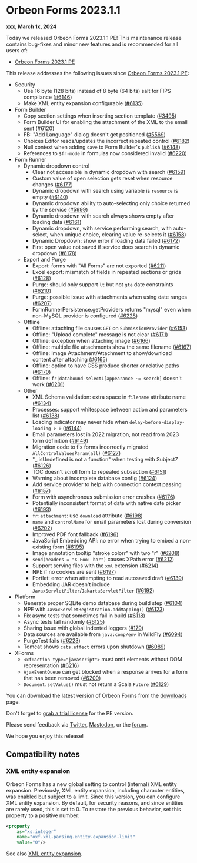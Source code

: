 # Orbeon Forms 2023.1.1

__xxx, March 1x, 2024__

Today we released Orbeon Forms 2023.1.1 PE! This maintenance release contains bug-fixes and minor new features and is recommended for all users of:

- [Orbeon Forms 2023.1 PE](orbeon-forms-2023.1.md)

This release addresses the following issues since [Orbeon Forms 2023.1 PE](orbeon-forms-2023.1.md):

- Security
    - Use 16 byte (128 bits) instead of 8 byte (64 bits) salt for FIPS compliance ([\#6146](https://github.com/orbeon/orbeon-forms/issues/6146))
    - Make XML entity expansion configurable ([\#6135](https://github.com/orbeon/orbeon-forms/issues/6135))
- Form Builder
    - Copy section settings when inserting section template ([\#3495](https://github.com/orbeon/orbeon-forms/issues/3495))
    - Form Builder UI for enabling the attachment of the XML to the email sent ([\#6120](https://github.com/orbeon/orbeon-forms/issues/6120))
    - FB: "Add Language" dialog doesn't get positioned ([\#5569](https://github.com/orbeon/orbeon-forms/issues/5569))
    - Choices Editor reads/updates the incorrect repeated control ([\#6182](https://github.com/orbeon/orbeon-forms/issues/6182))
    - Null context when adding `save` to Form Builder's `publish` ([\#6148](https://github.com/orbeon/orbeon-forms/issues/6148))
    - References to `$fr-mode` in formulas now considered invalid ([\#6220](https://github.com/orbeon/orbeon-forms/issues/6220))
- Form Runner
    - Dynamic dropdown control 
        - Clear not accessible in dynamic dropdown with search ([\#6159](https://github.com/orbeon/orbeon-forms/issues/6159))
        - Custom value of open selection gets reset when resource changes ([\#6177](https://github.com/orbeon/orbeon-forms/issues/6177))
        - Dynamic dropdown with search using variable is `resource` is empty ([\#6140](https://github.com/orbeon/orbeon-forms/issues/6140))
        - Dynamic dropdown ability to auto-selecting only choice returned by the service ([\#5999](https://github.com/orbeon/orbeon-forms/issues/5999))
        - Dynamic dropdown with search always shows empty after loading data ([\#6161](https://github.com/orbeon/orbeon-forms/issues/6161))
        - Dynamic dropdown, with service performing search, with auto-select, when unique choice, clearing value re-selects it ([\#6158](https://github.com/orbeon/orbeon-forms/issues/6158))
        - Dynamic Dropdown: show error if loading data failed ([\#6172](https://github.com/orbeon/orbeon-forms/issues/6172))
        - First open value not saved if service does search in dynamic dropdown ([\#6178](https://github.com/orbeon/orbeon-forms/issues/6178))
    - Export and Purge
        - Export: forms with "All Forms" are not exported ([\#6211](https://github.com/orbeon/orbeon-forms/issues/6211))
        - Excel export: mismatch of fields in repeated sections or grids ([\#6128](https://github.com/orbeon/orbeon-forms/issues/6128))
        - Purge: should only support `lt` but not `gte` date constraints ([\#6210](https://github.com/orbeon/orbeon-forms/issues/6210))
        - Purge: possible issue with attachments when using date ranges ([\#6207](https://github.com/orbeon/orbeon-forms/issues/6207))
        - FormRunnerPersistence.getProviders returns "mysql" even when non-MySQL provider is configured ([\#6228](https://github.com/orbeon/orbeon-forms/issues/6228))
    - Offline
        - Offline: attaching file causes `GET` on `SubmissionProvider` ([\#6153](https://github.com/orbeon/orbeon-forms/issues/6153))
        - Offline: "Upload complete" message is not clear ([\#6171](https://github.com/orbeon/orbeon-forms/issues/6171))
        - Offline: exception when attaching image ([\#6166](https://github.com/orbeon/orbeon-forms/issues/6166))
        - Offline: multiple file attachments show the same filename ([\#6167](https://github.com/orbeon/orbeon-forms/issues/6167))
        - Offline: Image Attachment/Attachment to show/download content after attaching ([\#6165](https://github.com/orbeon/orbeon-forms/issues/6165))
        - Offline: option to have CSS produce shorter or relative paths ([\#6170](https://github.com/orbeon/orbeon-forms/issues/6170))
        - Offline: `fr|databound-select1[appearance ~= search]` doesn't work ([\#6201](https://github.com/orbeon/orbeon-forms/issues/6201))
    - Other
        - XML Schema validation: extra space in `filename` attribute name ([\#6134](https://github.com/orbeon/orbeon-forms/issues/6134))
        - Processes: support whitespace between action and parameters list ([\#6138](https://github.com/orbeon/orbeon-forms/issues/6138))
        - Loading indicator may never hide when `delay-before-display-loading > 0` ([\#6144](https://github.com/orbeon/orbeon-forms/issues/6144))
        - Email parameters lost in 2022 migration, not read from 2023 form definition ([\#6149](https://github.com/orbeon/orbeon-forms/issues/6149))
        - Migration code to fix forms incorrectly migrated `AllControlValuesParam(all)` ([\#6127](https://github.com/orbeon/orbeon-forms/issues/6127))
        - "_.isUndefined is not a function" when testing with Subject7 ([\#6126](https://github.com/orbeon/orbeon-forms/issues/6126))
        - TOC doesn't scroll form to repeated subsection ([\#6151](https://github.com/orbeon/orbeon-forms/issues/6151))
        - Warning about incomplete database config ([\#6124](https://github.com/orbeon/orbeon-forms/issues/6124))
        - Add service provider to help with connection context passing ([\#6157](https://github.com/orbeon/orbeon-forms/issues/6157))
        - Form with asynchronous submission error crashes ([\#6176](https://github.com/orbeon/orbeon-forms/issues/6176))
        - Potentially inconsistent format of date with native date picker ([\#6193](https://github.com/orbeon/orbeon-forms/issues/6193))
        - `fr:attachment`: use `download` attribute ([\#6198](https://github.com/orbeon/orbeon-forms/issues/6198))
        - `name` and `controlName` for email parameters lost during conversion ([\#6202](https://github.com/orbeon/orbeon-forms/issues/6202))
        - Improved PDF font fallback ([\#6196](https://github.com/orbeon/orbeon-forms/issues/6196))
        - JavaScript Embedding API: no error when trying to embed a non-existing form ([\#6195](https://github.com/orbeon/orbeon-forms/issues/6195))
        - Image annotation tooltip "stroke colorr" with two "r" ([\#6208](https://github.com/orbeon/orbeon-forms/issues/6208))
        - `send(headers = "X-Foo: bar")` causes XPath error ([\#6212](https://github.com/orbeon/orbeon-forms/issues/6212))
        - Support serving files with the `xml` extension ([\#6214](https://github.com/orbeon/orbeon-forms/issues/6214))
        - NPE if no cookies are sent ([\#6197](https://github.com/orbeon/orbeon-forms/issues/6197))
        - Portlet: error when attempting to read autosaved draft ([\#6139](https://github.com/orbeon/orbeon-forms/issues/6139))
        - Embedding JAR doesn't include `JavaxServletFilter`/`JakartaServletFilter` ([\#6192](https://github.com/orbeon/orbeon-forms/issues/6192))
- Platform
    - Generate proper SQLite demo database during build step ([\#6104](https://github.com/orbeon/orbeon-forms/issues/6104))
    - NPE with `JavaxServletRegistration.addMapping()` ([\#6123](https://github.com/orbeon/orbeon-forms/issues/6123))
    - Fix async tests that sometimes fail in build ([\#6118](https://github.com/orbeon/orbeon-forms/issues/6118))
    - Async tests fail randomly ([\#6125](https://github.com/orbeon/orbeon-forms/issues/6125))
    - Sharing issue with global indented loggers ([\#179](https://github.com/orbeon/orbeon-forms/issues/179))
    - Data sources are available from `java:comp/env` in WildFly ([\#6094](https://github.com/orbeon/orbeon-forms/issues/6094))
    - PurgeTest fails ([\#6223](https://github.com/orbeon/orbeon-forms/issues/6223))
    - Tomcat shows `cats.effect` errors upon shutdown ([\#6089](https://github.com/orbeon/orbeon-forms/issues/6089))
- XForms
    - `<xf:action type="javascript">` must omit elements without DOM representation ([\#6216](https://github.com/orbeon/orbeon-forms/issues/6216))
    - `AjaxEventQueue` can get blocked when a response arrives for a form that has been removed ([\#6200](https://github.com/orbeon/orbeon-forms/issues/6200))
    - `Document.setValue()` must not return a Scala `Future` ([\#6129](https://github.com/orbeon/orbeon-forms/issues/6129))

You can download the latest version of Orbeon Forms from the [downloads](https://www.orbeon.com/download) page.

Don't forget to [grab a trial license](https://prod.orbeon.com/prod/fr/orbeon/register/new) for the PE version.

Please send feedback via [Twitter](https://twitter.com/orbeon), [Mastodon](https://mastodon.social/@orbeon), or the [forum](https://www.orbeon.com/community).

We hope you enjoy this release!

## Compatibility notes

### XML entity expansion

Orbeon Forms has a new global setting to control (internal) XML entity expansion. Previously, XML entity expansion, including character entities, was enabled but subject to a limit. Since this version, you can configure XML entity expansion. By default, for security reasons, and since entities are rarely used, this is set to 0. To restore the previous behavior, set this property to a positive number:

```xml
<property
    as="xs:integer"
    name="oxf.xml-parsing.entity-expansion-limit"
    value="0"/>
```

See also [XML entity expansion](/configuration/properties/general.md#xml-entity-expansion).